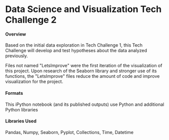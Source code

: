 # Data Science and Visualization Tech Challenge 2

#### Overview

Based on the initial data exploration in Tech Challenge 1, this Tech Challenge will develop and test hypotheses about the data analyzed previously.

Files not named "LetsImprove" were the first iteration of the visualization of this project.  Upon research of the Seaborn library and stronger use of its functions, the "LetsImprove" files reduce the amount of code and improve visualization for the project.

#### Formats

This iPython notebook (and its published outputs) use Python and additional Python libraries

#### Libraries Used

Pandas, Numpy, Seaborn, Pyplot, Collections, Time, Datetime
